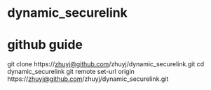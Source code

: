# dynamic_securelink

# github guide

git clone https://zhuyj@github.com/zhuyj/dynamic_securelink.git
cd dynamic_securelink
git remote set-url origin https://zhuyj@github.com/zhuyj/dynamic_securelink.git
